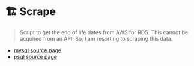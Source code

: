 # 🏗️ Scrape

> Script to get the end of life dates from AWS for RDS.
> This cannot be acquired from an API. So, I am resorting to scraping this data.

- [mysql source page](https://docs.aws.amazon.com/AmazonRDS/latest/UserGuide/MySQL.Concepts.VersionMgmt.html)
- [psql source page](https://docs.aws.amazon.com/AmazonRDS/latest/PostgreSQLReleaseNotes/postgresql-release-calendar.html)